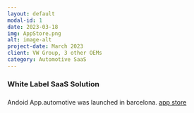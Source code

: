 ```yaml
---
layout: default
modal-id: 1
date: 2023-03-18
img: AppStore.png
alt: image-alt
project-date: March 2023
client: VW Group, 3 other OEMs
category: Automotive SaaS
---
```


### White Label SaaS Solution

 <div style="text-align: left">
  
#####
Andoid App.automotive was launched in barcelona.
[app store](https://cariad.technology/de/en/news/stories/launch-application-store-for-volkswagen-group.html)





